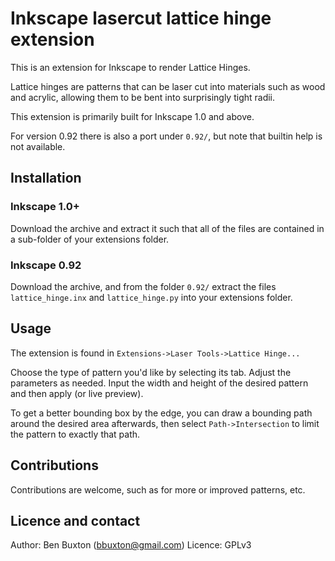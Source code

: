 # Inkscape lasercut lattice hinge extension

This is an extension for Inkscape to render Lattice Hinges.

Lattice hinges are patterns that can be laser cut into materials such
as wood and acrylic, allowing them to be bent into surprisingly tight
radii.

This extension is primarily built for Inkscape 1.0 and above.

For version 0.92 there is also a port under `0.92/`, but note that
builtin help is not available.

## Installation

### Inkscape 1.0+

Download the archive and extract it such that all of the files are
contained in a sub-folder of your extensions folder.

### Inkscape 0.92

Download the archive, and from the folder `0.92/` extract the files
`lattice_hinge.inx` and `lattice_hinge.py` into your extensions folder.

## Usage

The extension is found in `Extensions->Laser Tools->Lattice Hinge...`

Choose the type of pattern you'd like by selecting its tab. Adjust the
parameters as needed. Input the width and height of the desired pattern
and then apply (or live preview).

To get a better bounding box by the edge, you can draw a bounding path
around the desired area afterwards, then select `Path->Intersection`
to limit the pattern to exactly that path.

## Contributions

Contributions are welcome, such as for more or improved patterns, etc.

## Licence and contact

Author: Ben Buxton (bbuxton@gmail.com)
Licence: GPLv3
